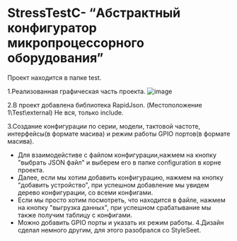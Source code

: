 # StressTestC- “Абстрактный конфигуратор микропроцессорного оборудования”

Проект находится в папке test.

1.Реализованная графическая часть проекта.
![image](https://user-images.githubusercontent.com/81958264/203873670-a1b7dc98-5ab2-476f-b1e6-b36bbb4269aa.png)


2.В проект добавлена библиотека RapidJson. (Местоположение 1\Test\external\) Не вся, только include.


3.Создание конфигурации по серии, модели, тактовой частоте, интерфейсы(в формате масива) и режим работы GPIO портов(в формате масива).
  - Для взаимодейстиве с файлом конфигурации,нажмем на кнопку "выбрать JSON файл" и выберем его в папке configuration в корне проекта.
  - Далее, если мы хотим добавить конфигурацию, нажмем на кнопку "добавить устройство", при успешном добавление мы увидем дерево конфигурации, со всеми конфигами.
  - Если мы просто хотим посмотреть, что находится в файле, нажмем на кнопку "выгрузка данных", при успешном срабатывание мы также получим таблицу с конфигами. 
  - Можно добавить GPIO порты и указать их режим работы. 
4.Дизайн сделал немного другим, для этого разобрался со StyleSeet.

